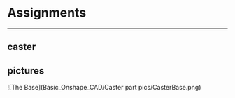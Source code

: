 # Assignments

------------------

## caster

## pictures

![The Base](Basic_Onshape_CAD/Caster part pics/CasterBase.png)
